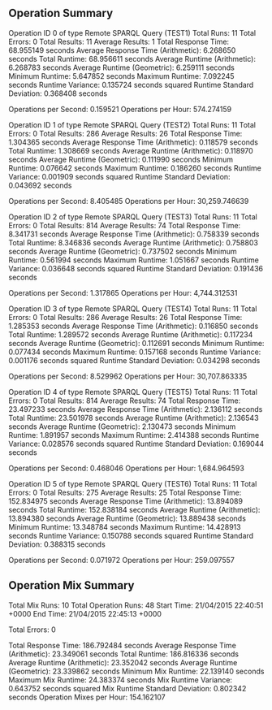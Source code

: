 Operation Summary
-----------------

Operation ID 0 of type Remote SPARQL Query (TEST1)
Total Runs: 11
Total Errors: 0
Total Results: 11
Average Results: 1
Total Response Time: 68.955149 seconds
Average Response Time (Arithmetic): 6.268650 seconds
Total Runtime: 68.956611 seconds
Average Runtime (Arithmetic): 6.268783 seconds
Average Runtime (Geometric): 6.259111 seconds
Minimum Runtime: 5.647852 seconds
Maximum Runtime: 7.092245 seconds
Runtime Variance: 0.135724 seconds squared
Runtime Standard Deviation: 0.368408 seconds

Operations per Second: 0.159521
Operations per Hour: 574.274159

Operation ID 1 of type Remote SPARQL Query (TEST2)
Total Runs: 11
Total Errors: 0
Total Results: 286
Average Results: 26
Total Response Time: 1.304365 seconds
Average Response Time (Arithmetic): 0.118579 seconds
Total Runtime: 1.308669 seconds
Average Runtime (Arithmetic): 0.118970 seconds
Average Runtime (Geometric): 0.111990 seconds
Minimum Runtime: 0.076642 seconds
Maximum Runtime: 0.186260 seconds
Runtime Variance: 0.001909 seconds squared
Runtime Standard Deviation: 0.043692 seconds

Operations per Second: 8.405485
Operations per Hour: 30,259.746639

Operation ID 2 of type Remote SPARQL Query (TEST3)
Total Runs: 11
Total Errors: 0
Total Results: 814
Average Results: 74
Total Response Time: 8.341731 seconds
Average Response Time (Arithmetic): 0.758339 seconds
Total Runtime: 8.346836 seconds
Average Runtime (Arithmetic): 0.758803 seconds
Average Runtime (Geometric): 0.737502 seconds
Minimum Runtime: 0.561994 seconds
Maximum Runtime: 1.051667 seconds
Runtime Variance: 0.036648 seconds squared
Runtime Standard Deviation: 0.191436 seconds

Operations per Second: 1.317865
Operations per Hour: 4,744.312531

Operation ID 3 of type Remote SPARQL Query (TEST4)
Total Runs: 11
Total Errors: 0
Total Results: 286
Average Results: 26
Total Response Time: 1.285353 seconds
Average Response Time (Arithmetic): 0.116850 seconds
Total Runtime: 1.289572 seconds
Average Runtime (Arithmetic): 0.117234 seconds
Average Runtime (Geometric): 0.112691 seconds
Minimum Runtime: 0.077434 seconds
Maximum Runtime: 0.157168 seconds
Runtime Variance: 0.001176 seconds squared
Runtime Standard Deviation: 0.034298 seconds

Operations per Second: 8.529962
Operations per Hour: 30,707.863335

Operation ID 4 of type Remote SPARQL Query (TEST5)
Total Runs: 11
Total Errors: 0
Total Results: 814
Average Results: 74
Total Response Time: 23.497233 seconds
Average Response Time (Arithmetic): 2.136112 seconds
Total Runtime: 23.501978 seconds
Average Runtime (Arithmetic): 2.136543 seconds
Average Runtime (Geometric): 2.130473 seconds
Minimum Runtime: 1.891957 seconds
Maximum Runtime: 2.414388 seconds
Runtime Variance: 0.028576 seconds squared
Runtime Standard Deviation: 0.169044 seconds

Operations per Second: 0.468046
Operations per Hour: 1,684.964593

Operation ID 5 of type Remote SPARQL Query (TEST6)
Total Runs: 11
Total Errors: 0
Total Results: 275
Average Results: 25
Total Response Time: 152.834975 seconds
Average Response Time (Arithmetic): 13.894089 seconds
Total Runtime: 152.838184 seconds
Average Runtime (Arithmetic): 13.894380 seconds
Average Runtime (Geometric): 13.889438 seconds
Minimum Runtime: 13.348784 seconds
Maximum Runtime: 14.428913 seconds
Runtime Variance: 0.150788 seconds squared
Runtime Standard Deviation: 0.388315 seconds

Operations per Second: 0.071972
Operations per Hour: 259.097557

Operation Mix Summary
---------------------

Total Mix Runs: 10
Total Operation Runs: 48
Start Time: 21/04/2015 22:40:51 +0000
End Time: 21/04/2015 22:45:13 +0000

Total Errors: 0

Total Response Time: 186.792484 seconds
Average Response Time (Arithmetic): 23.349061 seconds
Total Runtime: 186.816336 seconds
Average Runtime (Arithmetic): 23.352042 seconds
Average Runtime (Geometric): 23.339862 seconds
Minimum Mix Runtime: 22.139140 seconds
Maximum Mix Runtime: 24.383374 seconds
Mix Runtime Variance: 0.643752 seconds squared
Mix Runtime Standard Deviation: 0.802342 seconds
Operation Mixes per Hour: 154.162107
